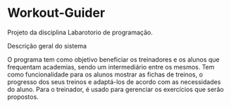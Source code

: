 # Workout-Guider
Projeto da disciplina Labarotorio de programação.

Descrição geral do sistema

O programa tem como objetivo beneficiar os treinadores e os alunos que frequentam
academias, sendo um intermediário entre os mesmos. Tem como funcionalidade para os alunos
mostrar as fichas de treinos, o progresso dos seus treinos e adaptá-los de acordo com as
necessidades do aluno. Para o treinador, é usado para gerenciar os exercícios que serão
propostos.
